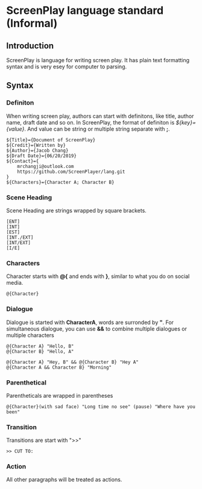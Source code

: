 # ScreenPlay language standard (Informal)

## Introduction

ScreenPlay is language for writing screen play. It has plain text formatting syntax and is very esey for computer to parsing.

## Syntax

### Definiton

When writing screen play, authors can start with definitons, like title, author name, draft date and so on. In ScreenPlay, the format of definiton is *${key}={value}*. And value can be string or multiple string separate with **;**.

    ${Title}={Document of ScreenPlay}
    ${Credit}={Written by}
    ${Author}={Jacob Chang}
    ${Draft Date}={06/20/2019}
    ${Contact}={
        mrchangji@outlook.com
        https://github.com/ScreenPlayer/lang.git
    }
    ${Characters}={Character A; Character B}

### Scene Heading

Scene Heading are strings wrapped by square brackets.

    [ENT]
    [INT]
    [EST]
    [INT./EXT]
    [INT/EXT]
    [I/E]

### Characters

Character starts with **@{** and ends with **}**, similar to what you do on social media.

    @{Character}

### Dialogue

Dialogue is started with **CharacterA**, words are surronded by **"**. For simultaneous dialogue, you can use **&&** to combine multiple dialogues or multiple characters

    @{Character A} "Hello, B"
    @{Character B} "Hello, A"

    @{Character A} "Hey, B" && @{Character B} "Hey A"
    @{Character A && Character B} "Morning"

### Parenthetical

Parentheticals are wrapped in parentheses

    @{Character}(with sad face) "Long time no see" (pause) "Where have you been"

### Transition

Transitions are start with ">>"

    >> CUT TO:

### Action

All other paragraphs will be treated as actions.
